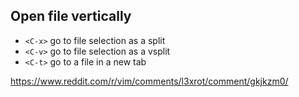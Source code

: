 ## Open file vertically

- `<C-x>` go to file selection as a split
- `<C-v>` go to file selection as a vsplit
- `<C-t>` go to a file in a new tab

https://www.reddit.com/r/vim/comments/l3xrot/comment/gkjkzm0/
